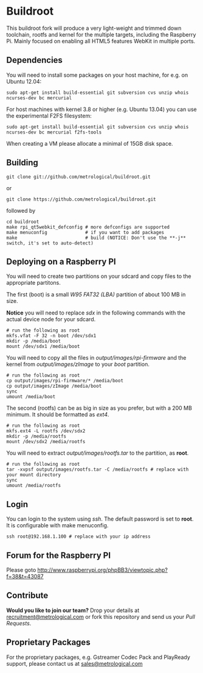Buildroot
=========

This buildroot fork will produce a very light-weight and trimmed down toolchain, rootfs and kernel for the multiple targets, including the Raspberry Pi. Mainly focused on enabling all HTML5 features WebKit in multiple ports.

Dependencies
------------

You will need to install some packages on your host machine, for e.g. on Ubuntu 12.04:

	sudo apt-get install build-essential git subversion cvs unzip whois ncurses-dev bc mercurial

For host machines with kernel 3.8 or higher (e.g. Ubuntu 13.04) you can use the experimental F2FS filesystem:

	sudo apt-get install build-essential git subversion cvs unzip whois ncurses-dev bc mercurial f2fs-tools

When creating a VM please allocate a minimal of 15GB disk space.

Building
--------

	git clone git://github.com/metrological/buildroot.git

or

	git clone https://github.com/metrological/buildroot.git

followed by

	cd buildroot
	make rpi_qt5webkit_defconfig # more defconfigs are supported
	make menuconfig              # if you want to add packages
	make                         # build (NOTICE: Don't use the **-j** switch, it's set to auto-detect)

Deploying on a Raspberry PI
---------------------------

You will need to create two partitions on your sdcard and copy files to the appropriate partitons.

The first (boot) is a small *W95 FAT32 (LBA)* partition of about 100 MB in size.

**Notice** you will need to replace *sdx* in the following commands with the actual device node for your sdcard.

	# run the following as root
	mkfs.vfat -F 32 -n boot /dev/sdx1
	mkdir -p /media/boot
	mount /dev/sdx1 /media/boot

You will need to copy all the files in *output/images/rpi-firmware* and the kernel from *output/images/zImage* to your *boot* partition.

	# run the following as root
	cp output/images/rpi-firmware/* /media/boot
	cp output/images/zImage /media/boot
	sync
	umount /media/boot

The second (rootfs) can be as big in size as you prefer, but with a 200 MB minimum. It should be formatted as *ext4*.

	# run the following as root
	mkfs.ext4 -L rootfs /dev/sdx2
	mkdir -p /media/rootfs
	mount /dev/sdx2 /media/rootfs

You will need to extract *output/images/rootfs.tar* to the partition, as **root**.

	# run the following as root
	tar -xvpsf output/images/rootfs.tar -C /media/rootfs # replace with your mount directory
	sync
	umount /media/rootfs

Login
-----

You can login to the system using *ssh*. The default password is set to **root**. It is configurable with make menuconfig.

	ssh root@192.168.1.100 # replace with your ip address

Forum for the Raspberry PI
--------------------------

Please goto http://www.raspberrypi.org/phpBB3/viewtopic.php?f=38&t=43087

Contribute
----------

**Would you like to join our team?** Drop your details at recruitment@metrological.com or fork this repository and send us your *Pull Requests*.

Proprietary Packages
--------------------

For the proprietary packages, e.g. Gstreamer Codec Pack and PlayReady support, please contact us at sales@metrological.com

